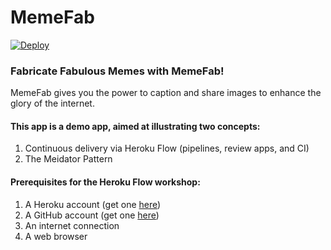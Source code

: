 # MemeFab

[![Deploy](https://www.herokucdn.com/deploy/button.svg)](https://www.heroku.com/deploy/?template=https://github.com/heroku/memefab)


### Fabricate Fabulous Memes with MemeFab!

MemeFab gives you the power to caption and share images to enhance the glory
of the internet.

#### This app is a demo app, aimed at illustrating two concepts:

1. Continuous delivery via Heroku Flow (pipelines, review apps, and CI)
2. The Meidator Pattern

#### Prerequisites for the Heroku Flow workshop:

1. A Heroku account (get one [here](https://signup.heroku.com/))
2. A GitHub account (get one [here](https://github.com/))
3. An internet connection
4. A web browser
